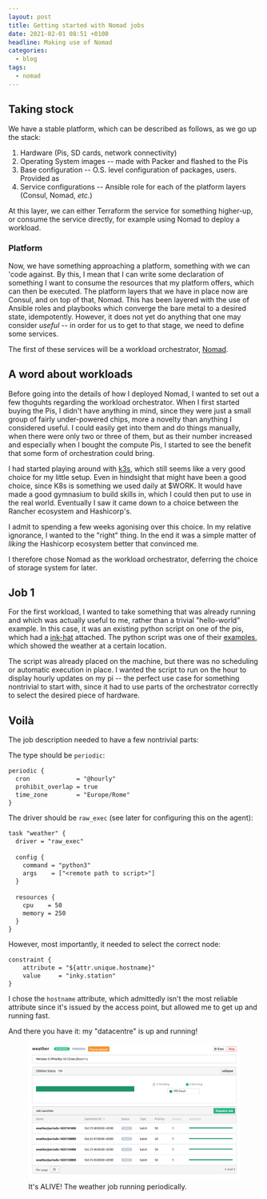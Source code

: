 ```yaml
---
layout: post
title: Getting started with Nomad jobs
date: 2021-02-01 08:51 +0100
headline: Making use of Nomad
categories:
  - blog
tags:
  - nomad
---
```


## Taking stock

We have a stable platform, which can be described as follows, as we go up the stack:

1. Hardware (Pis, SD cards, network connectivity)
1. Operating System images -- made with Packer and flashed to the Pis
1. Base configuration -- O.S. level configuration of packages, users. Provided as
1. Service configurations -- Ansible role for each of the platform layers (Consul, Nomad, _etc_.)

At this layer, we can either Terraform the service for something higher-up, or consume the service directly, for example using Nomad to deploy a workload.

### Platform

Now, we have something approaching a platform, something with we can 'code against.
By this, I mean that I can write some declaration of something I want to consume the resources that my platform offers, which can then be executed.
The platform layers that we have in place now are Consul, and on top of that, Nomad.
This has been layered with the use of Ansible roles and playbooks which converge the bare metal to a desired state, idempotently.
However, it does not yet do anything that one may consider _useful_ -- in order for us to get to that stage, we need to define some services.

The first of these services will be a workload orchestrator, [Nomad](https://nomadproject.io).

## A word about workloads

Before going into the details of how I deployed Nomad, I wanted to set out a few thoguhts regarding the workload orchestrator.
When I first started buying the Pis, I didn't have anything in mind, since they were just a small group of fairly under-powered chips, more a novelty than anything I considered useful.
I could easily get into them and do things manually, when there were only two or three of them, but as their number increased and especially when I bought the compute Pis, I started to see the benefit that some form of orchestration could bring.

I had started playing around with [k3s](https://k3s.io), which still seems like a very good choice for my little setup.
Even in hindsight that might have been a good choice, since K8s is something we used daily at $WORK.
It would have made a good gymnasium to build skills in, which I could then put to use in the real world.
Eventually I saw it came down to a choice between the Rancher ecosystem and Hashicorp's.

I admit to spending a few weeks agonising over this choice.
In my relative ignorance, I wanted to the "right" thing.
In the end it was a simple matter of _liking_ the Hashicorp ecosystem better that convinced me.

I therefore chose Nomad as the workload orchestrator, deferring the choice of storage system for later.

## Job 1

For the first workload, I wanted to take something that was already running and which was actually useful to me, rather than a trivial "hello-world" example.
In this case, it was an existing python script on one of the pis, which had a [ink-hat](https://shop.pimoroni.com/products/inky-phat?variant=12549254217811) attached.
The python script was one of their [examples](https://github.com/pimoroni/inky/tree/master/examples/phat), which showed the weather at a certain location.

The script was already placed on the machine, but there was no scheduling or automatic execution in place.
I wanted the script to run on the hour to display hourly updates on my pi -- the perfect use case for something nontrivial to start with, since it had to use parts of the orchestrator correctly to select the desired piece of hardware.

## Voilà

The job description needed to have a few nontrivial parts:

The type should be `periodic`:

```hcl
periodic {
  cron             = "@hourly"
  prohibit_overlap = true
  time_zone        = "Europe/Rome"
}
```

The driver should be `raw_exec` (see later for configuring this on the agent):

```hcl
task "weather" {
  driver = "raw_exec"

  config {
    command = "python3"
    args    = ["<remote path to script>"]
  }

  resources {
    cpu    = 50
    memory = 250
  }
}
```

However, most importantly, it needed to select the correct node:

```hcl
constraint {
    attribute = "${attr.unique.hostname}"
    value     = "inky.station"
}
```

I chose the `hostname` attribute, which admittedly isn't the most reliable attribute since it's issued by the access point, but allowed me to get up and running fast.

And there you have it: my "datacentre" is up and running!

<figure>
  <img src="/assets/img/weather.jpg" />
  <figcaption>
  It's ALIVE! The weather job running periodically.
  </figcaption>
</figure>
